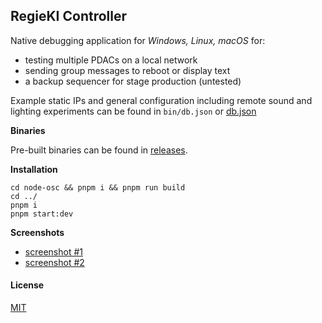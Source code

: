 ## RegieKI Controller

Native debugging application for *Windows, Linux, macOS* for:

* testing multiple PDACs on a local network
* sending group messages to reboot or display text
* a backup sequencer for stage production (untested)

Example static IPs and general configuration including remote sound and lighting experiments can be found in `bin/db.json` or [db.json](https://github.com/RegieKI/regieki-controller/blob/main/bin/db.json)

**Binaries**

Pre-built binaries can be found in [releases](https://github.com/RegieKI/regieki-controller/releases).

**Installation**

```
cd node-osc && pnpm i && pnpm run build
cd ../
pnpm i
pnpm start:dev
```

**Screenshots**

* [screenshot #1](https://github.com/RegieKI/regieki-controller/blob/pdac/media/screen1.png)
* [screenshot #2](https://github.com/RegieKI/regieki-controller/blob/pdac/media/screen2.png)


#### License

[MIT](https://github.com/RegieKI/regieki-docs/blob/main/LICENSE-MIT.md)